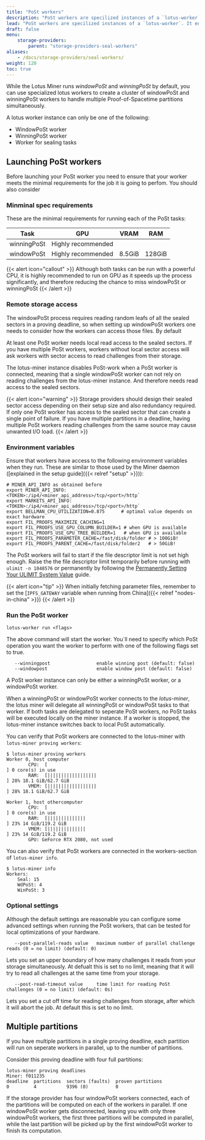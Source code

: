 ```yaml
---
title: "PoSt workers"
description: "PoSt workers are specilized instances of a `lotus-worker`. It enables you to offload windowPoSt and winningPoSt to seperate workers."
lead: "PoSt workers are specilized instances of a `lotus-worker`. It enables you to offload windowPoSt and winningPoSt to seperate workers."
draft: false
menu:
    storage-providers:
        parent: "storage-providers-seal-workers"
aliases:
    - /docs/storage-providers/seal-workers/
weight: 120
toc: true
---
```


While the Lotus Miner runs _windowPoSt_ and _winningPoSt_ by default, you can use specialized lotus workers to create a cluster of windowPoSt and winningPoSt workers to handle multiple Proof-of-Spacetime partitions simultaneously.

A lotus worker instance can only be one of the following:
- WindowPoSt worker
- WinningPoSt worker
- Worker for sealing tasks

## Launching PoSt workers

Before launching your PoSt worker you need to ensure that your worker meets the minimal requirements for the job it is going to perfom. You should also consider 

### Minminal spec requirements

These are the minimal requirements for running each of the PoSt tasks:

| **Task**    | **GPU**            | **VRAM** | **RAM** |
|:-----------:|:------------------:|:--------:|:-------:|
| winningPoSt | Highly recommended |          |         |
| windowPoSt  | Highly recommended | 8\.5GiB  | 128GiB  |

{{< alert icon="callout" >}}
Although both tasks can be run with a powerful CPU, it is highly recommended to run on GPU as it speeds up the process significantly, and therefore reducing the chance to miss windowPoSt or winningPoSt
{{< /alert >}}

### Remote storage access

The windowPoSt process requires reading random leafs of all the sealed sectors in a proving deadline, so when setting up windowPoSt workers one needs to consider how the workers can access those files. By default 

At least one PoSt worker needs local read access to the sealed sectors. If you have multiple PoSt workers, workers without local sector access will ask workers with sector access to read challenges from their storage.

The lotus-miner instance disables PoSt-work when a PoSt worker is connected, meaning that a single windowPoSt worker can not rely on reading challenges from the lotus-miner instance. And therefore needs read access to the sealed sectors. 

{{< alert icon="warning" >}}
Storage providers should design their sealed sector access depending on their setup size and also redundancy required. If only one PoSt worker has access to the sealed sector that can create a single point of failure. If you have multiple partitions in a deadline, having multiple PoSt workers reading challenges from the same source may cause unwanted I/O load.
{{< /alert >}}

### Environment variables

Ensure that workers have access to the following environment variables when they run. These are similar to those used by the Miner daemon ([explained in the setup guide]({{< relref "setup" >}})):

```
# MINER_API_INFO as obtained before
export MINER_API_INFO:<TOKEN>:/ip4/<miner_api_address>/tcp/<port>/http`
export MARKETS_API_INFO:<TOKEN>:/ip4/<miner_api_address>/tcp/<port>/http`
export BELLMAN_CPU_UTILIZATION=0.875      # optimal value depends on exact hardware
export FIL_PROOFS_MAXIMIZE_CACHING=1
export FIL_PROOFS_USE_GPU_COLUMN_BUILDER=1 # when GPU is available
export FIL_PROOFS_USE_GPU_TREE_BUILDER=1   # when GPU is available
export FIL_PROOFS_PARAMETER_CACHE=/fast/disk/folder # > 100GiB!
export FIL_PROOFS_PARENT_CACHE=/fast/disk/folder2   # > 50GiB!
```

The PoSt workers will fail to start if the file descriptor limit is not set high enough. Raise the the file descriptor limit temporarily before running with `ulimit -n 1048576` or permanently by following the [Permanently Setting Your ULIMIT System Value](https://github.com/filecoin-project/lotus/discussions/6198) guide.

{{< alert icon="tip" >}}
When initially fetching parameter files, remember to set the [`IPFS_GATEWAY` variable when running from China]({{< relref "nodes-in-china" >}})
{{< /alert >}}

### Run the PoSt worker

```shell
lotus-worker run <flags>
```

The above command will start the worker. You´ll need to specify which PoSt operation you want the worker to perform with one of the following flags set to true.

```
   --winningpost                 enable winning post (default: false)
   --windowpost                  enable window post (default: false)
```

A PoSt worker instance can only be either a winningPoSt worker, or a windowPoSt worker.

When a winningPoSt or windowPoSt worker connects to the _lotus-miner_, the lotus miner will delegate all winningPoSt or windowPoSt tasks to that worker. If both tasks are delegated to seperate PoSt workers, no PoSt tasks will be executed locally on the miner instance. If a worker is stopped, the lotus-miner instance switches back to local PoSt automatically.

You can verify that PoSt workers are connected to the lotus-miner with `lotus-miner proving workers`:

```shell
$ lotus-miner proving workers
Worker 0, host computer
        CPU:  [                                                                ] 0 core(s) in use
        RAM:  [||||||||||||||||||                                              ] 28% 18.1 GiB/62.7 GiB
        VMEM: [||||||||||||||||||                                              ] 28% 18.1 GiB/62.7 GiB

Worker 1, host othercomputer
        CPU:  [                                                                ] 0 core(s) in use
        RAM:  [||||||||||||||                                                  ] 23% 14 GiB/119.2 GiB
        VMEM: [||||||||||||||                                                  ] 23% 14 GiB/119.2 GiB
        GPU: GeForce RTX 2080, not used
```

You can also verify that PoSt workers are connected in the workers-section of `lotus-miner info`.

```shell
$ lotus-miner info
Workers:
	Seal: 15
	WdPoSt: 4
	WinPoSt: 3
```

### Optional settings

Although the default settings are reasonable you can configure some advanced settings when running the PoSt workers, that can be tested for local optimizations of your hardware.

```
   --post-parallel-reads value   maximum number of parallel challenge reads (0 = no limit) (default: 0)
```

Lets you set an upper boundary of how many challenges it reads from your storage simultaneously. At defualt this is set to no limit, meaning that it will try to read all challenges at the same time from your storage.

```
   --post-read-timeout value     time limit for reading PoSt challenges (0 = no limit) (default: 0s)
```

Lets you set a cut off time for reading challenges from storage, after which it will abort the job. At default this is set to no limit.

## Multiple partitions

If you have multiple partitions in a single proving deadline, each partition will run on seperate workers in parallel, up to the number of partitions.

Consider this proving deadline with four full partitions:

```
lotus-miner proving deadlines
Miner: f011235
deadline  partitions  sectors (faults)  proven partitions
0         4           9396 (0)          0
```

If the storage provider has four windowPoSt workers connected, each of the partitions will be computed on each of the workers in parallel. If one windowPoSt worker gets disconnected, leaving you with only three windowPoSt workers, the first three partitions will be computed in parallel, while the last partition will be picked up by the first windowPoSt worker to finish its computation.
